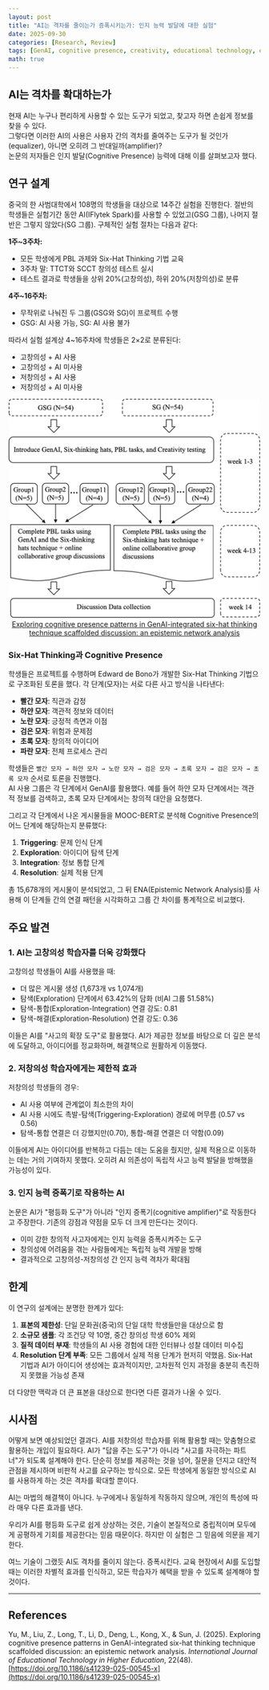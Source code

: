 ```yaml
---
layout: post
title: "AI는 격차를 줄이는가 증폭시키는가: 인지 능력 발달에 대한 실험"
date: 2025-09-30
categories: [Research, Review]
tags: [GenAI, cognitive presence, creativity, educational technology, epistemic network analysis, six thinking hats, learning analytics, cognitive amplifier, educational inequality]
math: true
---
```


## AI는 격차를 확대하는가

현재 AI는 누구나 편리하게 사용할 수 있는 도구가 되었고, 찾고자 하면 손쉽게 정보를 찾을 수 있다.  
그렇다면 이러한 AI의 사용은 사용자 간의 격차를 줄여주는 도구가 될 것인가(equalizer), 아니면 오히려 그 반대일까(amplifier)?  
논문의 저자들은 인지 발달(Cognitive Presence) 능력에 대해 이를 살펴보고자 했다.

## 연구 설계

중국의 한 사범대학에서 108명의 학생들을 대상으로 14주간 실험을 진행한다. 절반의 학생들은 실험기간 동안 AI(IFlytek Spark)를 사용할 수 있었고(GSG 그룹), 나머지 절반은 그렇지 않았다(SG 그룹).
구체적인 실험 절차는 다음과 같다:

**1주~3주차:**
- 모든 학생에게 PBL 과제와 Six-Hat Thinking 기법 교육
- 3주차 말: TTCT와 SCCT 창의성 테스트 실시
- 테스트 결과로 학생들을 상위 20%(고창의성), 하위 20%(저창의성)로 분류

**4주~16주차:**
- 무작위로 나눠진 두 그룹(GSG와 SG)이 프로젝트 수행
- GSG: AI 사용 가능, SG: AI 사용 불가

따라서 실험 설계상 4~16주차에 학생들은 2×2로 분류된다:
- 고창의성 + AI 사용
- 고창의성 + AI 미사용
- 저창의성 + AI 사용
- 저창의성 + AI 미사용

<div align="center">
  <img src="/assets/images/paper_review/cognitive_exp_mech.png" width="600" alt="cognitive_exp_mech">  
  <br>
  <a href="https://educationaltechnologyjournal.springeropen.com/articles/10.1186/s41239-025-00545-x/figures/2">
    Exploring cognitive presence patterns in GenAI-integrated six-hat thinking technique scaffolded discussion: an epistemic network analysis
  </a>
</div>

### Six-Hat Thinking과 Cognitive Presence

학생들은 프로젝트를 수행하며 Edward de Bono가 개발한 Six-Hat Thinking 기법으로 구조화된 토론을 했다. 각 단계(모자)는 서로 다른 사고 방식을 나타낸다:

- **빨간 모자**: 직관과 감정
- **하얀 모자**: 객관적 정보와 데이터
- **노란 모자**: 긍정적 측면과 이점
- **검은 모자**: 위험과 문제점
- **초록 모자**: 창의적 아이디어
- **파란 모자**: 전체 프로세스 관리

학생들은 `빨간 모자 → 하얀 모자 → 노란 모자 → 검은 모자 → 초록 모자 → 검은 모자 → 초록 모자` 순서로 토론을 진행했다.  
AI 사용 그룹은 각 단계에서 GenAI를 활용했다. 예를 들어 하얀 모자 단계에서는 객관적 정보를 검색하고, 초록 모자 단계에서는 창의적 대안을 요청했다.  

그리고 각 단계에서 나온 게시물들을 MOOC-BERT로 분석해 Cognitive Presence의 어느 단계에 해당하는지 분류했다:

1. **Triggering**: 문제 인식 단계
2. **Exploration**: 아이디어 탐색 단계
3. **Integration**: 정보 통합 단계
4. **Resolution**: 실제 적용 단계

총 15,678개의 게시물이 분석되었고, 그 뒤 ENA(Epistemic Network Analysis)를 사용해 이 단계들 간의 연결 패턴을 시각화하고 그룹 간 차이를 통계적으로 비교했다.

## 주요 발견

### 1. AI는 고창의성 학습자를 더욱 강화했다

고창의성 학생들이 AI를 사용했을 때:

- 더 많은 게시물 생성 (1,673개 vs 1,074개)
- 탐색(Exploration) 단계에서 63.42%의 담화 (비AI 그룹 51.58%)
- 탐색-통합(Exploration-Integration) 연결 강도: 0.81
- 탐색-해결(Exploration-Resolution) 연결 강도: 0.36

이들은 AI를 "사고의 확장 도구"로 활용했다. AI가 제공한 정보를 바탕으로 더 깊은 분석에 도달하고, 아이디어를 정교화하며, 해결책으로 원활하게 이동했다.

### 2. 저창의성 학습자에게는 제한적 효과

저창의성 학생들의 경우:

- AI 사용 여부에 관계없이 최소한의 차이
- AI 사용 시에도 촉발-탐색(Triggering-Exploration) 경로에 머무름 (0.57 vs 0.56)
- 탐색-통합 연결은 더 강했지만(0.70), 통합-해결 연결은 더 약함(0.09)

이들에게 AI는 아이디어를 반복하고 다듬는 데는 도움을 줬지만, 실제 적용으로 이동하는 데는 거의 기여하지 못했다. 오히려 AI 의존성이 독립적 사고 능력 발달을 방해했을 가능성이 있다.

### 3. 인지 능력 증폭기로 작용하는 AI

논문은 AI가 "평등화 도구"가 아니라 "인지 증폭기(cognitive amplifier)"로 작동한다고 주장한다. 기존의 강점과 약점을 모두 더 크게 만든다는 것이다.

- 이미 강한 창의적 사고자에게는 인지 능력을 증폭시켜주는 도구
- 창의성에 어려움을 겪는 사람들에게는 독립적 능력 개발을 방해
- 결과적으로 고창의성-저창의성 간 인지 능력 격차가 확대됨

## 한계

이 연구의 설계에는 분명한 한계가 있다:

1. **표본의 제한성**: 단일 문화권(중국)의 단일 대학 학생들만을 대상으로 함
2. **소규모 샘플**: 각 조건당 약 10명, 중간 창의성 학생 60% 제외
3. **질적 데이터 부재**: 학생들의 AI 사용 경험에 대한 인터뷰나 성찰 데이터 미수집
4. **Resolution 단계 부족**: 모든 그룹에서 실제 적용 단계가 현저히 약했음. Six-Hat 기법과 AI가 아이디어 생성에는 효과적이지만, 고차원적 인지 과정을 충분히 촉진하지 못했을 가능성 존재

더 다양한 맥락과 더 큰 표본을 대상으로 한다면 다른 결과가 나올 수 있다.

## 시사점

어떻게 보면 예상되었던 결과다. AI를 저창의성 학습자를 위해 활용할 때는 맞춤형으로 활용하는 개입이 필요하다. AI가 "답을 주는 도구"가 아니라 "사고를 자극하는 파트너"가 되도록 설계해야 한다. 단순히 정보를 제공하는 것을 넘어, 질문을 던지고 대안적 관점을 제시하며 비판적 사고를 요구하는 방식으로. 모든 학생에게 동일한 방식으로 AI를 사용하게 하는 것은 격차를 확대할 뿐이다.

AI는 마법의 해결책이 아니다. 누구에게나 동일하게 작동하지 않으며, 개인의 특성에 따라 매우 다른 효과를 낸다.

우리가 AI를 평등화 도구로 쉽게 상상하는 것은, 기술이 본질적으로 중립적이며 모두에게 공평하게 기회를 제공한다는 믿음 때문이다. 하지만 이 실험은 그 믿음에 의문을 제기한다.

여느 기술이 그랬듯 AI도 격차를 줄이지 않는다. 증폭시킨다. 교육 현장에서 AI를 도입할 때는 이러한 차별적 효과를 인식하고, 모든 학습자가 혜택을 받을 수 있도록 설계해야 할 것이다.

---

## References

Yu, M., Liu, Z., Long, T., Li, D., Deng, L., Kong, X., & Sun, J. (2025). Exploring cognitive presence patterns in GenAI-integrated six-hat thinking technique scaffolded discussion: an epistemic network analysis. *International Journal of Educational Technology in Higher Education*, 22(48). [https://doi.org/10.1186/s41239-025-00545-x](https://doi.org/10.1186/s41239-025-00545-x)
